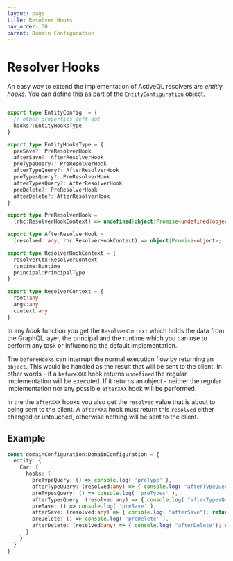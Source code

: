 ```yaml
---
layout: page
title: Resolver Hooks
nav_order: 50
parent: Domain Configuration
---
```


# Resolver Hooks

An easy way to extend the implementation of ActiveQL resolvers are _entitiy hooks_. You can define this as part of the `EntityConfiguration` object. 

```typescript

export type EntityConfig  = {
  // other properties left out
  hooks?:EntityHooksType
}

export type EntityHooksType = {
  preSave?: PreResolverHook
  afterSave?: AfterResolverHook
  preTypeQuery?: PreResolverHook
  afterTypeQuery?: AfterResolverHook
  preTypesQuery?: PreResolverHook
  afterTypesQuery?: AfterResolverHook
  preDelete?: PreResolverHook
  afterDelete?: AfterResolverHook
}

export type PreResolverHook = 
  (rhc:ResolverHookContext) => undefined|object|Promise<undefined|object>;

export type AfterResolverHook = 
  (resolved: any, rhc:ResolverHookContext) => object|Promise<object>;

export type ResolverHookContext = {
  resolverCtx:ResolverContext
  runtime:Runtime
  principal:PrincipalType
}

export type ResolverContext = {
  root:any
  args:any
  context:any
}
```

In any _hook_ function you get the `ResolverContext` which holds the data from the GraphQL layer, the principal and the runtime which you can use to perform any task or influencing the default implementation. 

The `beforeHooks` can interrupt the normal execution flow by returning an `object`. This would be handled as the result that will be sent to the client. In other words - if a `beforeXXX` hook returns `undefined` the regular implementation will be executed. If it returns an object - neither the regular implementation nor any possible `afterXXX` hook will be performed.

In the the `afterXXX` hooks you also get the `resolved` value that is about to being sent to the client. A `afterXXX` hook must return this `resolved` either changed or untouched, otherwise nothing will be sent to the client.

## Example

```typescript
const domainConfiguration:DomainConfiguration = {
  entity: {
    Car: {
      hooks: {
        preTypeQuery: () => console.log( 'preType' ),
        afterTypeQuery: (resolved:any) => { console.log( "afterTypeQuery"); return resolved },
        preTypesQuery: () => console.log( 'preTypes' ),
        afterTypesQuery: (resolved:any) => { console.log( "afterTypesQuery"); return resolved },
        preSave: () => console.log( 'preSave' ),
        afterSave: (resolved:any) => { console.log( "afterSave"); return resolved },
        preDelete: () => console.log( 'preDelete' ),
        afterDelete: (resolved:any) => { console.log( "afterDelete"); return resolved },
      }
    }
  }
}
```
